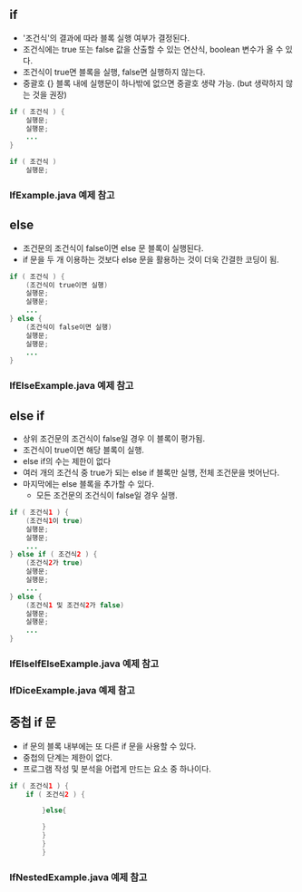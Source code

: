 ## if
- '조건식'의 결과에 따라 블록 실행 여부가 결정된다.
- 조건식에는 true 또는 false 값을 산출할 수 있는 연산식, boolean 변수가 올 수 있다.
- 조건식이 true면 블록을 실행, false면 실행하지 않는다.
- 중괄호 {} 블록 내에 실행문이 하나밖에 없으면 중괄호 생략 가능. (but 생략하지 않는 것을 권장)
```java
if ( 조건식 ) {
    실행문;
    실행문;
    ...
}

if ( 조건식 )
    실행문;
```
### IfExample.java 예제 참고
## else
- 조건문의 조건식이 false이면 else 문 블록이 실행된다.
- if 문을 두 개 이용하는 것보다 else 문을 활용하는 것이 더욱 간결한 코딩이 됨.
```java
if ( 조건식 ) {
    (조건식이 true이면 실행)
    실행문;
    실행문;
    ...
} else {
    (조건식이 false이면 실행)
    실행문;
    실행문;
    ...
}
```
### IfElseExample.java 예제 참고
## else if
- 상위 조건문의 조건식이 false일 경우 이 블록이 평가됨.
- 조건식이 true이면 해당 블록이 실행.
- else if의 수는 제한이 없다
- 여러 개의 조건식 중 true가 되는 else if 블록만 실행, 전체 조건문을 벗어난다.
- 마지막에는 else 블록을 추가할 수 있다.
  - 모든 조건문의 조건식이 false일 경우 실행.
```java
if ( 조건식1 ) {
    (조건식1이 true)
    실행문;
    실행문;
    ...
} else if ( 조건식2 ) {
    (조건식2가 true)
    실행문;
    실행문;
    ...
} else {
    (조건식1 및 조건식2가 false)
    실행문;
    실행문;
    ...
}
```
### IfElseIfElseExample.java 예제 참고
### IfDiceExample.java 예제 참고
## 중첩 if 문
- if 문의 블록 내부에는 또 다른 if 문을 사용할 수 있다.
- 중첩의 단계는 제한이 없다.
- 프로그램 작성 및 분석을 어렵게 만드는 요소 중 하나이다.
```java
if ( 조건식1 ) {
    if ( 조건식2 ) {

        }else{

        }
        }
        }
        }
```
### IfNestedExample.java 예제 참고